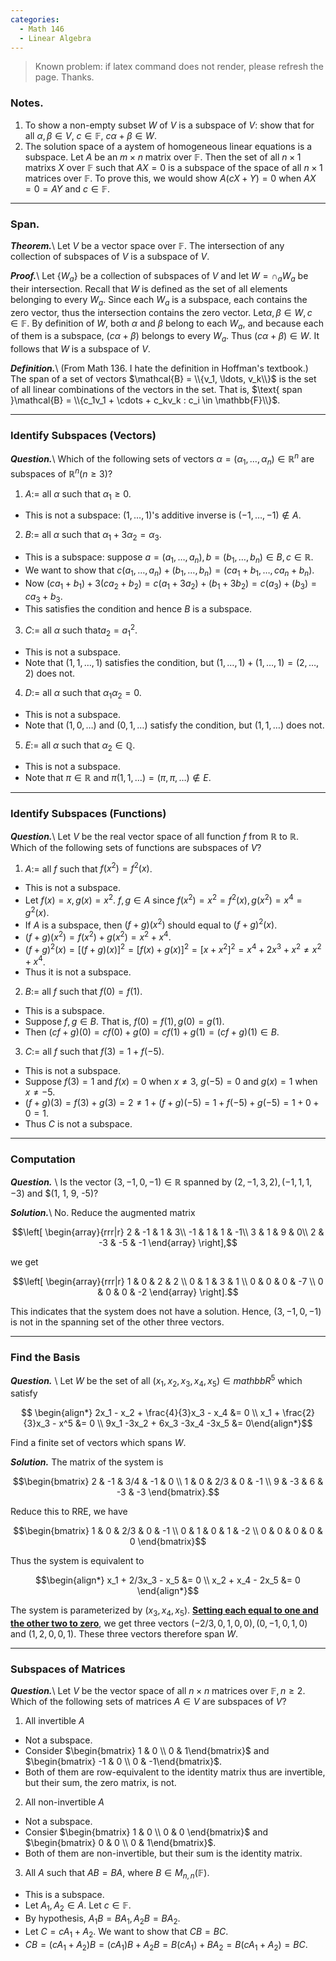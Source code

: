 ```yaml
---
categories: 
  - Math 146
  - Linear Algebra
---
```


> Known problem: if latex command does not render, please refresh the page. Thanks.

### Notes.
1. To show a non-empty subset $W$ of $V$ is a subspace of $V$: show that for all $\alpha, \beta \in V$, $c \in \mathbb{F}$, $c\alpha + \beta \in W$. 
2. The solution space of a aystem of homogeneous linear equations is a subspace. Let $A$ be an $m \times n$ matrix over $\mathbb{F}$. Then the set of all $n \times 1$ matrixs $X$ over $\mathbb{F}$ such that $AX = 0$ is a subspace of the space of all $n \times 1$ matrices over $\mathbb{F}$. To prove this, we would show $A(cX + Y) = 0$ when $AX = 0 = AY$ and $c \in \mathbb{F}$. 

------

### Span.
***Theorem.***\\
Let $V$ be a vector space over $\mathbb{F}$. The intersection of any collection of subspaces of $V$ is a subspace of $V$.

***Proof.***\\
Let $\{W_a\}$ be a collection of subspaces of $V$ and let $W = \cap_a W_a$ be their intersection. Recall that $W$ is defined as the set of all elements belonging to every $W_a$. Since each $W_a$ is a subspace, each contains the zero vector, thus the intersection contains the zero vector. Let$\alpha, \beta \in W, c \in \mathbb{F}$. By definition of $W$, both $\alpha$ and $\beta$ belong to each $W_a$, and because each of them is a subspace, $(c\alpha + \beta)$ belongs to every $W_a$. Thus $(c\alpha + \beta) \in W$. It follows that $W$ is a subspace of $V$. 

***Definition.***\\
(From Math 136. I hate the definition in Hoffman's textbook.) 
The span of a set of vectors $\mathcal{B} = \\{v_1, \ldots, v_k\\}$ is the set of all linear combinations of the vectors in the set. That is, $\text{ span }\mathcal{B} = \\{c_1v_1 + \cdots + c_kv_k : c_i \in \mathbb{F}\\}$.

------

### Identify Subspaces (Vectors)
***Question.***\\
Which of the following sets of vectors $\alpha = (\alpha_1, \ldots, \alpha_n) \in \mathbb{R}^n$ are subspaces of $\mathbb{R}^n (n\geq 3)$?

1. $A :=$ all $\alpha$ such that $\alpha_1 \geq 0$.
  - This is not a subspace: $(1, \ldots, 1)$'s additive inverse is $(-1, \ldots, -1)\notin A$.
2. $B :=$ all $\alpha$ such that $\alpha_1 + 3\alpha_2 = \alpha_3$.
  - This is a subspace: suppose $a = (a_1, \ldots, a_n), b = (b_1, \ldots, b_n) \in B, c \in \mathbb{R}$. 
  - We want to show that $c(a_1, \ldots, a_n) + (b_1, \ldots, b_n) = (ca_1+b_1, \ldots, ca_n+b_n)$. 
  - Now $(ca_1 + b_1) + 3(ca_2+b_2) = c(a_1+3a_2) + (b_1+3b_2) = c(a_3)+(b_3) = ca_3 + b_3.$ 
  - This satisfies the condition and hence $B$ is a subspace.
3. $C :=$ all $\alpha$ such that$a_2 = a_1^2$.
  - This is not a subspace.
  - Note that $(1, 1, \ldots, 1)$ satisfies the condition, but $(1, \ldots, 1) + (1, \ldots, 1) = (2, \ldots, 2)$ does not.
4. $D :=$ all $\alpha$ such that $\alpha_1\alpha_2 = 0$.
  - This is not a subspace. 
  - Note that $(1, 0, \ldots)$ and $(0, 1, \ldots)$ satisfy the condition, but $(1, 1, \ldots)$ does not.
5. $E :=$ all $\alpha$ such that $\alpha_2 \in \mathbb{Q}$. 
  - This is not a subspace.
  - Note that $\pi \in \mathbb{R}$ and $\pi(1, 1, \ldots) = (\pi, \pi, \ldots) \notin E$. 
  
------

### Identify Subspaces (Functions)
***Question.***\\
Let $V$ be the real vector space of all function $f$ from $\mathbb{R}$ to $\mathbb{R}$. Which of the following sets of functions are subspaces of $V$?

1. $A :=$ all $f$ such that $f(x^2) = f^2(x)$.
  - This is not a subspace.
  - Let $f(x) = x, g(x) = x^2$. $f, g \in A$ since $f(x^2) = x^2 = f^2(x), g(x^2) = x^4 = g^2(x)$.
  - If $A$ is a subspace, then $(f+g)(x^2)$ should equal to $(f+g)^2(x)$.
  - $(f+g)(x^2) = f(x^2) + g(x^2) = x^2 + x^4$.
  - $(f+g)^2(x) = [(f+g)(x)]^2 = [f(x)+g(x)]^2 = [x+x^2]^2 = x^4+2x^3+x^2 \ne x^2+x^4$.
  - Thus it is not a subspace.
2. $B :=$ all $f$ such that $f(0) = f(1)$.
  - This is a subspace.
  - Suppose $f, g \in B$. That is, $f(0) = f(1), g(0) = g(1)$.
  - Then $(cf + g)(0) = cf(0) + g(0) = cf(1) + g(1) = (cf+g)(1) \in B$.
3. $C :=$ all $f$ such that $f(3) = 1 + f(-5)$.
  - This is not a subspace.
  - Suppose $f(3) = 1$ and $f(x) = 0$ when $x \ne 3$, $g(-5) = 0$ and $g(x) = 1$ when $x \ne -5$.
  - $(f + g)(3) = f(3) + g(3) = 2 \neq 1+(f+g)(-5) = 1 + f(-5) + g(-5) = 1 + 0 + 0 = 1$.
  - Thus $C$ is not a subspace.
  
---

### Computation
***Question.*** \\
Is the vector $(3, -1, 0, -1) \in \mathbb{R}$ spanned by $(2, -1, 3, 2), (-1, 1, 1, -3)$ and $(1, 1, 9, -5)?

***Solution.***\\
No. Reduce the augmented matrix 

$$\left[ \begin{array}{rrr|r} 2 & -1 & 1 & 3\\ -1 & 1 & 1 & -1\\ 3 & 1 & 9 & 0\\ 2 & -3 & -5 & -1 \end{array} \right],$$

we get 

$$\left[ \begin{array}{rrr|r} 1 & 0 & 2 & 2 \\ 0 & 1 & 3 & 1 \\ 0 & 0 & 0 & -7 \\ 0 & 0 & 0 & -2 \end{array} \right].$$

This indicates that the system does not have a solution. Hence, $(3, -1, 0, -1)$ is not in the spanning set of the other three vectors. 

---

### Find the Basis
***Question.*** \\
Let $W$ be the set of all $(x_1, x_2, x_3, x_4, x_5) \in mathbb{R}^5$ which satisfy

$$ \begin{align*} 2x_1 - x_2 + \frac{4}{3}x_3 - x_4 &= 0 \\ x_1 + \frac{2}{3}x_3 - x^5 &= 0 \\ 9x_1 -3x_2 + 6x_3 -3x_4 -3x_5 &= 0\end{align*}$$

Find a finite set of vectors which spans $W$.

***Solution.***
The matrix of the system is

$$\begin{bmatrix} 2 & -1 & 3/4 & -1 & 0 \\ 1 & 0 & 2/3 & 0 & -1 \\ 9 & -3 & 6 & -3 & -3 \end{bmatrix}.$$

Reduce this to RRE, we have 

$$\begin{bmatrix} 1 & 0 & 2/3 & 0 & -1 \\ 0 & 1 & 0 & 1 & -2 \\ 0 & 0 & 0 & 0 & 0 \end{bmatrix}$$

Thus the system is equivalent to 

$$\begin{align*} x_1 + 2/3x_3 - x_5 &= 0 \\ x_2 + x_4 - 2x_5 &= 0 \end{align*}$$

The system is parameterized by $(x_3, x_4, x_5)$. <u>**Setting each equal to one and the other two to zero**</u>, we get three vectors $(-2/3, 0, 1, 0, 0), (0, -1, 0, 1, 0)$ and $(1, 2, 0, 0, 1)$. These three vectors therefore span $W$.

------

### Subspaces of Matrices

***Question.***\\
Let $V$ be the vector space of all $n \times n$ matrices over $\mathbb{F}, n \geq 2$. Which of the following sets of matrices $A \in V$ are subspaces of $V$?
1. All invertible $A$
  - Not a subspace.
  - Consider $\begin{bmatrix} 1 & 0 \\ 0 & 1\end{bmatrix}$ and $\begin{bmatrix} -1 & 0 \\ 0 & -1\end{bmatrix}$. 
  - Both of them are row-equivalent to the identity matrix thus are invertible, but their sum, the zero matrix, is not.
2. All non-invertible $A$
  - Not a subspace.
  - Consier $\begin{bmatrix} 1 & 0 \\ 0 & 0 \end{bmatrix}$ and $\begin{bmatrix} 0 & 0 \\ 0 & 1\end{bmatrix}$.
  - Both of them are non-invertible, but their sum is the identity matrix.
3. All $A$ such that $AB = BA$, where $B \in M_{n,n}(\mathbb{F})$.
  - This is a subspace.
  - Let $A_1, A_2 \in A$. Let $c \in \mathbb{F}$.
  - By hypothesis, $A_1B = BA_1, A_2B = BA_2$.
  - Let $C = cA_1+A_2$. We want to show that $CB = BC$. 
  - $CB = (cA_1+A_2)B = (cA_1)B + A_2B = B(cA_1) + BA_2 = B(cA_1 + A_2) = BC$.
